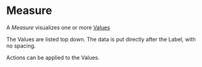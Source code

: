 # Measure

A *Measure* visualizes one or more [Values](../concepts/index.md)

The Values are listed top down.
The data is put directly after the Label, with no spacing.

Actions can be applied to the Values.


